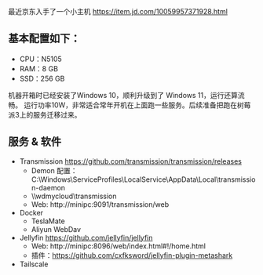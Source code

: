 最近京东入手了一个小主机 https://item.jd.com/10059957371928.html

## 基本配置如下：
* CPU：N5105
* RAM：8 GB
* SSD：256 GB

机器开箱时已经安装了Windows 10，顺利升级到了 Windows 11，运行还算流畅。
运行功率10W，非常适合常年开机在上面跑一些服务。后续准备把跑在树莓派3上的服务迁移过来。

## 服务 & 软件

* Transmission https://github.com/transmission/transmission/releases
  - Demon 配置：C:\Windows\ServiceProfiles\LocalService\AppData\Local\transmission-daemon
  - \\\\wdmycloud\\transmission
  - Web: http://minipc:9091/transmission/web
* Docker
  - TeslaMate
  - Aliyun WebDav
* Jellyfin https://github.com/jellyfin/jellyfin
  - Web: http://minipc:8096/web/index.html#!/home.html
  - 插件：https://github.com/cxfksword/jellyfin-plugin-metashark 
* Tailscale
